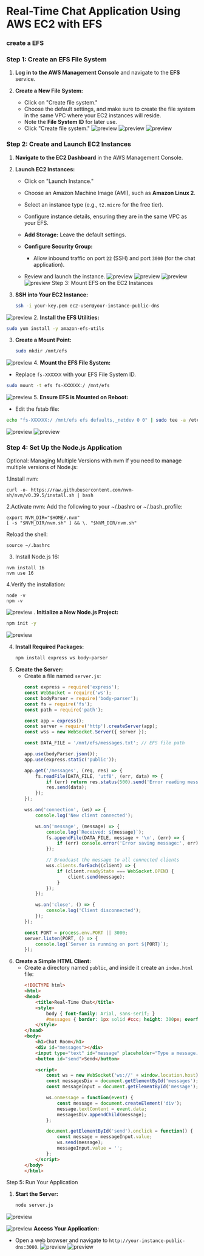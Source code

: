 # Real-Time Chat Application Using AWS EC2 with EFS
### create a EFS 
### Step 1: Create an EFS File System

1. **Log in to the AWS Management Console** and navigate to the **EFS** service.

2. **Create a New File System:**
   - Click on "Create file system."
   - Choose the default settings, and make sure to create the file system in the same VPC where your EC2 instances will reside.
   - Note the **File System ID** for later use.
   - Click "Create file system."
   ![preview](./1.png)
   ![preview](./2.png)
   ![preview](./13.png)
### Step 2: Create and Launch EC2 Instances

1. **Navigate to the EC2 Dashboard** in the AWS Management Console.

2. **Launch EC2 Instances:**
   - Click on "Launch Instance."
   - Choose an Amazon Machine Image (AMI), such as **Amazon Linux 2**.
   - Select an instance type (e.g., `t2.micro` for the free tier).
   - Configure instance details, ensuring they are in the same VPC as your EFS.
   - **Add Storage:** Leave the default settings.
   - **Configure Security Group:**
     - Allow inbound traffic on port `22` (SSH) and port `3000` (for the chat application).

   - Review and launch the instance.
![preview](./3.png)
![preview](./4.png)
![preview](./5.png)
![preview](./6.png)
Step 3: Mount EFS on the EC2 Instances

1. **SSH into Your EC2 Instance:**
   ```bash
   ssh -i your-key.pem ec2-user@your-instance-public-dns
   ```
![preview](./7.png)
2. **Install the EFS Utilities:**
   ```bash
   sudo yum install -y amazon-efs-utils
   ```

3. **Create a Mount Point:**
   ```bash
   sudo mkdir /mnt/efs
   ```
![preview](./8.png)
4. **Mount the EFS File System:**
   - Replace `fs-XXXXXX` with your EFS File System ID.
   ```bash
   sudo mount -t efs fs-XXXXXX:/ /mnt/efs
   ```
![preview](./9.png)
5. **Ensure EFS is Mounted on Reboot:**
   - Edit the fstab file:
   ```bash
   echo "fs-XXXXXX:/ /mnt/efs efs defaults,_netdev 0 0" | sudo tee -a /etc/fstab
   ```
![preview](./10.png)
![preview](./11.png)

### Step 4: Set Up the Node.js Application
Optional: Managing Multiple Versions with nvm
If you need to manage multiple versions of Node.js:

1.Install nvm:
```
curl -o- https://raw.githubusercontent.com/nvm-sh/nvm/v0.39.5/install.sh | bash

```



2.Activate nvm: Add the following to your ~/.bashrc or ~/.bash_profile:


```
export NVM_DIR="$HOME/.nvm"
[ -s "$NVM_DIR/nvm.sh" ] && \. "$NVM_DIR/nvm.sh"

```
Reload the shell:
```
source ~/.bashrc

```
3. Install Node.js 16:

```
nvm install 16
nvm use 16

```
4.Verify the installation:

```
node -v
npm -v

```
![preview](./12.png)
. **Initialize a New Node.js Project:**
   ```bash
   npm init -y
   ```

![preview](./14.png)

4. **Install Required Packages:**
   ```bash
   npm install express ws body-parser
5. **Create the Server:**
   - Create a file named `server.js`:
     ```javascript
     const express = require('express');
     const WebSocket = require('ws');
     const bodyParser = require('body-parser');
     const fs = require('fs');
     const path = require('path');

     const app = express();
     const server = require('http').createServer(app);
     const wss = new WebSocket.Server({ server });

     const DATA_FILE = '/mnt/efs/messages.txt'; // EFS file path

     app.use(bodyParser.json());
     app.use(express.static('public'));

     app.get('/messages', (req, res) => {
         fs.readFile(DATA_FILE, 'utf8', (err, data) => {
             if (err) return res.status(500).send('Error reading messages');
             res.send(data);
         });
     });

     wss.on('connection', (ws) => {
         console.log('New client connected');

         ws.on('message', (message) => {
             console.log(`Received: ${message}`);
             fs.appendFile(DATA_FILE, message + '\n', (err) => {
                 if (err) console.error('Error saving message:', err);
             });

             // Broadcast the message to all connected clients
             wss.clients.forEach((client) => {
                 if (client.readyState === WebSocket.OPEN) {
                     client.send(message);
                 }
             });
         });

         ws.on('close', () => {
             console.log('Client disconnected');
         });
     });

     const PORT = process.env.PORT || 3000;
     server.listen(PORT, () => {
         console.log(`Server is running on port ${PORT}`);
     });
     ```
6. **Create a Simple HTML Client:**
   - Create a directory named `public`, and inside it create an `index.html` file:
     ```html
     <!DOCTYPE html>
     <html>
     <head>
         <title>Real-Time Chat</title>
         <style>
             body { font-family: Arial, sans-serif; }
             #messages { border: 1px solid #ccc; height: 300px; overflow-y: scroll; }
         </style>
     </head>
     <body>
         <h1>Chat Room</h1>
         <div id="messages"></div>
         <input type="text" id="message" placeholder="Type a message..." />
         <button id="send">Send</button>

         <script>
             const ws = new WebSocket('ws://' + window.location.host);
             const messagesDiv = document.getElementById('messages');
             const messageInput = document.getElementById('message');

             ws.onmessage = function(event) {
                 const message = document.createElement('div');
                 message.textContent = event.data;
                 messagesDiv.appendChild(message);
             };

             document.getElementById('send').onclick = function() {
                 const message = messageInput.value;
                 ws.send(message);
                 messageInput.value = '';
             };
         </script>
     </body>
     </html>
     ```
Step 5: Run Your Application

1. **Start the Server:**
   ```bash
   node server.js
   ```
![preview](./15.png)

![preview](./16.png)
**Access Your Application:**
   - Open a web browser and navigate to `http://your-instance-public-dns:3000`.
![preview](./17.png) 
![preview](./18.png) 